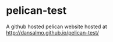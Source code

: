 pelican-test
============

A github hosted pelican website hosted at http://dansalmo.github.io/pelican-test/

